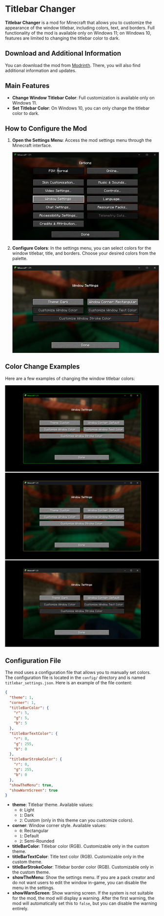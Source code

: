 # Titlebar Changer

**Titlebar Changer** is a mod for Minecraft that allows you to customize the appearance of the window titlebar, including colors, text, and borders. Full functionality of the mod is available only on Windows 11; on Windows 10, features are limited to changing the titlebar color to dark.

## Download and Additional Information

You can download the mod from [Modrinth](https://modrinth.com/project/titlebar-changer). There, you will also find additional information and updates.

## Main Features
- **Change Window Titlebar Color**: Full customization is available only on Windows 11.
- **Set Titlebar Color**: On Windows 10, you can only change the titlebar color to dark.

## How to Configure the Mod

1. **Open the Settings Menu**: Access the mod settings menu through the Minecraft interface.

   ![Opening the Settings Menu](img/open-settings-menu.png)

2. **Configure Colors**: In the settings menu, you can select colors for the window titlebar, title, and borders. Choose your desired colors from the palette.

   ![Settings Menu](img/settings-menu.png)

## Color Change Examples

Here are a few examples of changing the window titlebar colors:

![Example 1](img/img1.png)
![Example 2](img/img2.png)
![Example 3](img/img3.png)

## Configuration File

The mod uses a configuration file that allows you to manually set colors. The configuration file is located in the `config/` directory and is named `titlebar_settings.json`. Here is an example of the file content:

```json
{
  "theme": 1,
  "corner": 1,
  "titleBarColor": {
    "r": 5,
    "g": 5,
    "b": 5
  },
  "titleBarTextColor": {
    "r": 0,
    "g": 255,
    "b": 0
  },
  "titleBarStrokeColor": {
    "r": 0,
    "g": 255,
    "b": 0
  },
  "showTheMenu": true,
  "showWarnScreen": true
}
```

- **theme**: Titlebar theme. Available values:
  - `0`: Light
  - `1`: Dark
  - `2`: Custom (only in this theme can you customize colors).
- **corner**: Window corner style. Available values:
  - `0`: Rectangular
  - `1`: Default
  - `2`: Semi-Rounded
- **titleBarColor**: Titlebar color (RGB). Customizable only in the custom theme.
- **titleBarTextColor**: Title text color (RGB). Customizable only in the custom theme.
- **titleBarStrokeColor**: Titlebar border color (RGB). Customizable only in the custom theme.
- **showTheMenu**: Show the settings menu. If you are a pack creator and do not want users to edit the window in-game, you can disable the menu in the settings.
- **showWarnScreen**: Show warning screen. If the system is not suitable for the mod, the mod will display a warning. After the first warning, the mod will automatically set this to `false`, but you can disable the warning entirely.